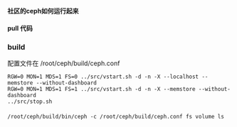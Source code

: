 #### 社区的ceph如何运行起来

#### pull 代码

### build

配置文件在 /root/ceph/build/ceph.conf

```
RGW=0 MON=1 MDS=1 FS=0 ../src/vstart.sh -d -n -X --localhost --memstore --without-dashboard
RGW=0 MON=1 MDS=1 FS=1 ../src/vstart.sh -d -n -X --memstore --without-dashboard
../src/stop.sh
```

####
```
/root/ceph/build/bin/ceph -c /root/ceph/build/ceph.conf fs volume ls
```
